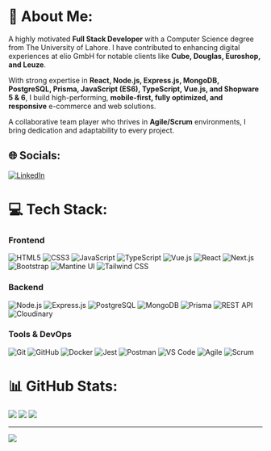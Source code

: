 # 💫 About Me:
A highly motivated **Full Stack Developer** with a Computer Science degree from The University of Lahore. I have contributed to enhancing digital experiences at elio GmbH for notable clients like **Cube, Douglas, Euroshop, and Leuze**.  

With strong expertise in **React, Node.js, Express.js, MongoDB, PostgreSQL, Prisma, JavaScript (ES6), TypeScript, Vue.js, and Shopware 5 & 6**, I build high-performing, **mobile-first, fully optimized, and responsive** e-commerce and web solutions.  

A collaborative team player who thrives in **Agile/Scrum** environments, I bring dedication and adaptability to every project.  

## 🌐 Socials:
[![LinkedIn](https://img.shields.io/badge/LinkedIn-%230077B5.svg?logo=linkedin&logoColor=white)](https://linkedin.com/in/kamranalifrmrbw)  

# 💻 Tech Stack:

### **Frontend**  
![HTML5](https://img.shields.io/badge/html5-%23E34F26.svg?style=for-the-badge&logo=html5&logoColor=white) ![CSS3](https://img.shields.io/badge/css3-%231572B6.svg?style=for-the-badge&logo=css3&logoColor=white) ![JavaScript](https://img.shields.io/badge/javascript-%23323330.svg?style=for-the-badge&logo=javascript&logoColor=%23F7DF1E) ![TypeScript](https://img.shields.io/badge/typescript-%23007ACC.svg?style=for-the-badge&logo=typescript&logoColor=white)  ![Vue.js](https://img.shields.io/badge/vue.js-%2335495e.svg?style=for-the-badge&logo=vuedotjs&logoColor=%234FC08D) ![React](https://img.shields.io/badge/react-%2361DAFB.svg?style=for-the-badge&logo=react&logoColor=black) ![Next.js](https://img.shields.io/badge/next.js-%23000000.svg?style=for-the-badge&logo=next.js&logoColor=white)  ![Bootstrap](https://img.shields.io/badge/bootstrap-%237952B3.svg?style=for-the-badge&logo=bootstrap&logoColor=white) ![Mantine UI](https://img.shields.io/badge/mantine-%230077B5.svg?style=for-the-badge&logo=mantine&logoColor=white) ![Tailwind CSS](https://img.shields.io/badge/tailwindcss-%2338B2AC.svg?style=for-the-badge&logo=tailwind-css&logoColor=white)  

### **Backend**  
![Node.js](https://img.shields.io/badge/node.js-%23339933.svg?style=for-the-badge&logo=node.js&logoColor=white) ![Express.js](https://img.shields.io/badge/express.js-%23000000.svg?style=for-the-badge&logo=express&logoColor=white)  ![PostgreSQL](https://img.shields.io/badge/postgresql-%23336791.svg?style=for-the-badge&logo=postgresql&logoColor=white) ![MongoDB](https://img.shields.io/badge/mongodb-%2347A248.svg?style=for-the-badge&logo=mongodb&logoColor=white)  ![Prisma](https://img.shields.io/badge/prisma-%23000000.svg?style=for-the-badge&logo=prisma&logoColor=white) ![REST API](https://img.shields.io/badge/restapi-%23000000.svg?style=for-the-badge&logo=restapi&logoColor=white) ![Cloudinary](https://img.shields.io/badge/cloudinary-%233D8FC6.svg?style=for-the-badge&logo=cloudinary&logoColor=white)  

### **Tools & DevOps**  
![Git](https://img.shields.io/badge/git-%23F05033.svg?style=for-the-badge&logo=git&logoColor=white) ![GitHub](https://img.shields.io/badge/github-%23121011.svg?style=for-the-badge&logo=github&logoColor=white)  ![Docker](https://img.shields.io/badge/docker-%230db7ed.svg?style=for-the-badge&logo=docker&logoColor=white) ![Jest](https://img.shields.io/badge/jest-%23C21325.svg?style=for-the-badge&logo=jest&logoColor=white)  ![Postman](https://img.shields.io/badge/postman-%23FF6C37.svg?style=for-the-badge&logo=postman&logoColor=white)  ![VS Code](https://img.shields.io/badge/VSCode-%23007ACC.svg?style=for-the-badge&logo=visual-studio-code&logoColor=white)  ![Agile](https://img.shields.io/badge/Agile-%2300A7E1.svg?style=for-the-badge&logo=agile&logoColor=white) ![Scrum](https://img.shields.io/badge/scrum-%23E20074.svg?style=for-the-badge&logo=scrum&logoColor=white)  

# 📊 GitHub Stats:
![](https://github-readme-stats.vercel.app/api?username=Kamran-frontend&theme=dark&hide_border=false&include_all_commits=false&count_private=false)  ![](https://github-readme-streak-stats.herokuapp.com/?user=Kamran-frontend&theme=dark&hide_border=false)  ![](https://github-readme-stats.vercel.app/api/top-langs/?username=Kamran-frontend&theme=dark&hide_border=false&include_all_commits=false&count_private=false&layout=compact)  

---
[![](https://visitcount.itsvg.in/api?id=Kamran-frontend&icon=0&color=0)](https://visitcount.itsvg.in)
